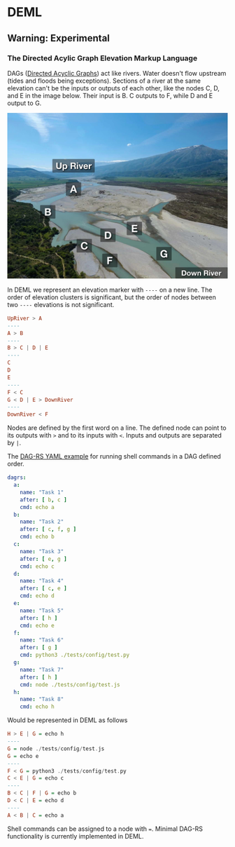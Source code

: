 # DEML
## Warning: Experimental
### The Directed Acylic Graph Elevation Markup Language

DAGs ([Directed Acyclic Graphs](https://en.wikipedia.org/wiki/Directed_acyclic_graph)) act like rivers. Water doesn't flow upstream (tides and floods being exceptions). Sections of a river at the same elevation can't be the inputs or outputs of each other, like the nodes C, D, and E in the image below. Their input is B. C outputs to F, while D and E output to G. 

![Photo of a river to illustrate how DAGs operate](assets/river-example.jpg)

In DEML we represent an elevation marker with `----` on a new line. The order of elevation clusters is significant, but the order of nodes between two `----` elevations is not significant.

```Haskell
UpRiver > A
----
A > B
----
B > C | D | E
----
C
D
E
----
F < C
G < D | E > DownRiver
----
DownRiver < F
```

Nodes are defined by the first word on a line. The defined node can point to its outputs with `>` and to its inputs with `<`. Inputs and outputs are separated by `|`. 

The [DAG-RS YAML example](https://github.com/open-rust-initiative/dagrs#yaml-configuration-file) for running shell commands in a DAG defined order.
```YAML
dagrs:
  a:
    name: "Task 1"
    after: [ b, c ]
    cmd: echo a
  b:
    name: "Task 2"
    after: [ c, f, g ]
    cmd: echo b
  c:
    name: "Task 3"
    after: [ e, g ]
    cmd: echo c
  d:
    name: "Task 4"
    after: [ c, e ]
    cmd: echo d
  e:
    name: "Task 5"
    after: [ h ]
    cmd: echo e
  f:
    name: "Task 6"
    after: [ g ]
    cmd: python3 ./tests/config/test.py
  g:
    name: "Task 7"
    after: [ h ]
    cmd: node ./tests/config/test.js
  h:
    name: "Task 8"
    cmd: echo h
```

 Would be represented in DEML as follows

```Haskell
H > E | G = echo h
----
G = node ./tests/config/test.js
G = echo e
----
F < G = python3 ./tests/config/test.py
C < E | G = echo c
----
B < C | F | G = echo b
D < C | E = echo d
----
A < B | C = echo a
```

Shell commands can be assigned to a node with `=`. Minimal DAG-RS functionality is currently implemented in DEML.